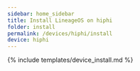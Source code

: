 ```yaml
---
sidebar: home_sidebar
title: Install LineageOS on hiphi
folder: install
permalink: /devices/hiphi/install
device: hiphi
---
```

{% include templates/device_install.md %}
